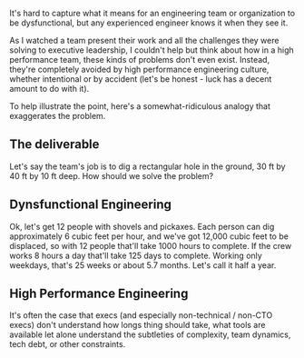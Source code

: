 It's hard to capture what it means for an engineering team or organization to be
dysfunctional, but any experienced engineer knows it when they see it.

As I watched a team present their work and all the challenges they were solving
to executive leadership, I couldn't help but think about how in a high
performance team, these kinds of problems don't even exist. Instead, they're
completely avoided by high performance engineering culture, whether intentional
or by accident (let's be honest - luck has a decent amount to do with it).

To help illustrate the point, here's a somewhat-ridiculous analogy that exaggerates
the problem.

## The deliverable

Let's say the team's job is to dig a rectangular hole in the ground, 30 ft by 40
ft by 10 ft deep. How should we solve the problem?

## Dynsfunctional Engineering

Ok, let's get 12 people with shovels and pickaxes. Each person can dig
approximately 6 cubic feet per hour, and we've got 12,000 cubic feet to be
displaced, so with 12 people that'll take 1000 hours to complete. If the crew
works 8 hours a day that'll take 125 days to complete. Working only weekdays,
that's 25 weeks or about 5.7 months. Let's call it half a year.

## High Performance Engineering

It's often the case that execs (and especially non-technical / non-CTO execs)
don't understand how longs thing should take, what tools are available let alone
understand the subtleties of complexity, team dynamics, tech debt, or other
constraints.
